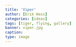 ```yaml
---
title: 'Viper'
author: [Erik Hess]
categories: [ideas]
tags: [tiger, flying, gallery]
banner: viper.jpg
caption:  
type: image
---
```

